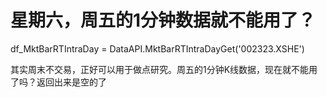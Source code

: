 # 星期六，周五的1分钟数据就不能用了？

df_MktBarRTIntraDay = DataAPI.MktBarRTIntraDayGet('002323.XSHE')

其实周末不交易，正好可以用于做点研究。周五的1分钟K线数据，现在就不能用了吗？返回出来是空的了